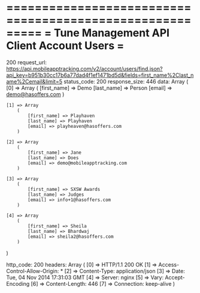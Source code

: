 


=========================================================
= Tune Management API Client Account Users              =
=========================================================

200
request_url:	 https://api.mobileapptracking.com/v2/account/users/find.json?api_key=b951b30cc17b6a77dad4f1ef1471bd5d&fields=first_name%2Clast_name%2Cemail&limit=5
status_code:	 200
response_size:	 446
data:		Array
(
    [0] => Array
        (
            [first_name] => Demo
            [last_name] => Person
            [email] => demo@hasoffers.com
        )

    [1] => Array
        (
            [first_name] => Playhaven
            [last_name] => Playhaven
            [email] => playheaven@hasoffers.com
        )

    [2] => Array
        (
            [first_name] => Jane
            [last_name] => Does
            [email] => demo@mobileapptracking.com
        )

    [3] => Array
        (
            [first_name] => SXSW Awards
            [last_name] => Judges
            [email] => info+1@hasoffers.com
        )

    [4] => Array
        (
            [first_name] => Sheila
            [last_name] => Bhardwaj
            [email] => sheila2@hasoffers.com
        )

)

http_code:		200
headers:		Array
(
    [0] => HTTP/1.1 200 OK
    [1] => Access-Control-Allow-Origin: *
    [2] => Content-Type: application/json
    [3] => Date: Tue, 04 Nov 2014 17:31:03 GMT
    [4] => Server: nginx
    [5] => Vary: Accept-Encoding
    [6] => Content-Length: 446
    [7] => Connection: keep-alive
)

